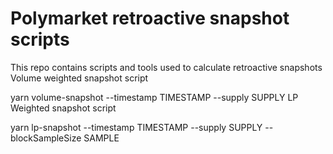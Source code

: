 # Polymarket retroactive snapshot scripts

This repo contains scripts and tools used to calculate retroactive snapshots
Volume weighted snapshot script

yarn volume-snapshot --timestamp TIMESTAMP --supply SUPPLY
LP Weighted snapshot script

yarn lp-snapshot --timestamp TIMESTAMP --supply SUPPLY --blockSampleSize SAMPLE